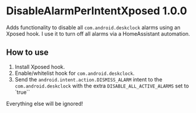 # DisableAlarmPerIntentXposed 1.0.0
Adds functionality to disable all `com.android.deskclock` alarms using an Xposed hook. I use it to turn off all alarms via a HomeAssistant automation.

## How to use

1. Install Xposed hook.
2. Enable/whitelist hook for `com.android.deskclock`.
3. Send the `android.intent.action.DISMISS_ALARM` intent to the `com.android.deskclock` with the extra `DISABLE_ALL_ACTIVE_ALARMS` set to `true``

Everything else will be ignored!
